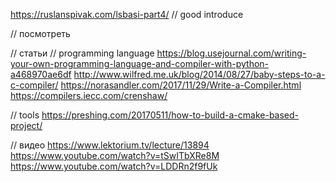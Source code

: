 https://ruslanspivak.com/lsbasi-part4/ // good introduce 


// посмотреть

// статьи 
// programming language
https://blog.usejournal.com/writing-your-own-programming-language-and-compiler-with-python-a468970ae6df
http://www.wilfred.me.uk/blog/2014/08/27/baby-steps-to-a-c-compiler/
https://norasandler.com/2017/11/29/Write-a-Compiler.html
https://compilers.iecc.com/crenshaw/ 

// tools
https://preshing.com/20170511/how-to-build-a-cmake-based-project/

// видео
https://www.lektorium.tv/lecture/13894
https://www.youtube.com/watch?v=tSwITbXRe8M
https://www.youtube.com/watch?v=LDDRn2f9fUk
